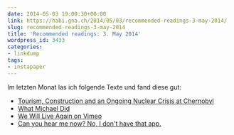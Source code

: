 ```yaml
---
date: 2014-05-03 19:00:30+00:00
link: https://habi.gna.ch/2014/05/03/recommended-readings-3-may-2014/
slug: recommended-readings-3-may-2014
title: 'Recommended readings: 3. May 2014'
wordpress_id: 3433
categories:
- linkdump
tags:
- instapaper
---
```


Im letzten Monat las ich folgende Texte und fand diese gut:



  * [Tourism, Construction and an Ongoing Nuclear Crisis at Chernobyl](http://www.newsweek.com/2014/04/25/tourism-construction-and-ongoing-nuclear-crisis-chernobyl-248163.html)
  * [What Michael Did](http://projects.thestar.com/what-michael-stewart-did/)
  * [We Will Live Again on Vimeo](https://vimeo.com/86519824)
  * [Can you hear me now? No, I don't have that app.](http://www.mwmeyer.com/blog/can-you-hear-me-now/)
